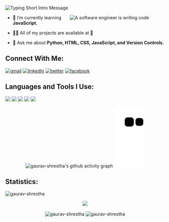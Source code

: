 <!-- GREETING -->
![Typing Short Intro Message](https://readme-typing-svg.herokuapp.com?font=Fira+Code&size=30&duration=4500&pause=750&color=07D0FF&width=750&height=80&lines=Hello%F0%9F%91%8B%2C+I'm+Gaurav+Pratap+Shrestha;Welcome+to+my+Github+Page;)



<!-- CODING GIF-->
<img align="right" src="https://media0.giphy.com/media/RbDKaczqWovIugyJmW/giphy.gif?cid=ecf05e470hyegrnfpiiaphysg73vndo2gn1mro6xrxb964gk&rid=giphy.gif&ct=g" alt="A software engineer is writing code" width="300" />



<!-- DETAILS -->
-   🌱 I’m currently learning **JavaScript.**

-   👨‍💻 All of my projects are available at <a style="text-decoration:none" href="https://github.com/gaurav-shrestha?tab=repositories" target="_blank">📁</a>

-   💬 Ask me about **Python, HTML, CSS, JavaScript, and Version Controls.**



<!-- SOCIAL MEDIAS -->
## Connect With Me:
<div> 
    <a href="mailto:gvstha10@gmail.com" target="_blank"><img src="https://img.shields.io/badge/Gmail-D14836?style=for-the-badge&logo=gmail&logoColor=white" alt="gmail" target="_blank"></a>
    <a href="https://www.linkedin.com/in/gaurav-shrestha" target="_blank"><img src="https://img.shields.io/badge/-LinkedIn-%230077B5?style=for-the-badge&logo=linkedin&logoColor=white" alt="linkedIn" target="_blank"></a>
    <a href="https://twitter.com/GvShrestha" target="_blank"><img src="https://img.shields.io/badge/Twitter-1DA1F2?style=for-the-badge&logo=twitter&logoColor=white" alt="twitter" target="blank"></a>
    <a href="https://www.facebook.com/GauravPratapStha" target="_blank"><img src="https://img.shields.io/badge/Facebook-1877F2?style=for-the-badge&logo=facebook&logoColor=white" alt="facebook" target=_blank></a> 
</div>



<!-- LANGUAGES and TOOLS -->
## Languages and Tools I Use:
![](https://img.shields.io/badge/Python-3776AB?style=for-the-badge&logo=python&logoColor=white)
![](https://img.shields.io/badge/HTML5-E34F26?style=for-the-badge&logo=html5&logoColor=white)
![](https://img.shields.io/badge/CSS3-1572B6?style=for-the-badge&logo=css3&logoColor=white)
![](https://img.shields.io/badge/JavaScript-F7DF1E?style=for-the-badge&logo=javascript&logoColor=black)
![](https://img.shields.io/badge/Git-F05032?style=for-the-badge&logo=git&logoColor=white)



<!-- CONTRIBUTION CHART -->
<p align="center">
    <img src="https://activity-graph.herokuapp.com/graph?username=gaurav-shrestha&theme=react-dark" alt="gaurav-shrestha's github activity graph"/>
    <!--SNAKE GAME-->
   <img src="https://github.com/gaurav-shrestha/gaurav-shrestha/blob/output/github-contribution-grid-snake.svg" alt="gaurav-shrestha's github snake maze" />
</p>



<!--  STATISTICS -->
## Statistics:
<p><img src="https://komarev.com/ghpvc/?username=gaurav-shrestha&label=Profile%20views&color=0e75b6&style=flat" alt="gaurav-shrestha"/></p>
<p align="center"><img src="https://github-readme-stats.vercel.app/api?username=gaurav-shrestha&theme=react&count_private=true&show_icons=true" height=200> </p>
<p align="center"><img src="https://github-readme-stats.vercel.app/api/top-langs?username=gaurav-shrestha&theme=react&show_icons=true&locale=en&layout=compact" alt="gaurav-shrestha" height=150/>
<img src="https://github-readme-streak-stats.herokuapp.com/?user=gaurav-shrestha&theme=react" alt="gaurav-shrestha" height=150 /> </p>
